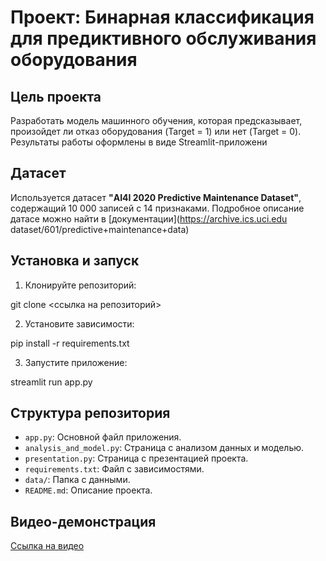 # Проект: Бинарная классификация для предиктивного обслуживания оборудования
## Цель проекта
Разработать модель машинного обучения, которая
предсказывает, произойдет ли отказ оборудования (Target = 1) или нет
(Target = 0).
Результаты работы оформлены в виде Streamlit-приложени
## Датасет
Используется датасет **"AI4I 2020 Predictive Maintenance Dataset"**,
содержащий 10 000 записей с 14 признаками.
Подробное описание датасе можно найти в [документации](https://archive.ics.uci.edu dataset/601/predictive+maintenance+data)
## Установка и запуск
1. Клонируйте репозиторий:

 git clone <ссылка на репозиторий>

2. Установите зависимости:

 pip install -r requirements.txt

3. Запустите приложение:

 streamlit run app.py
 
## Структура репозитория
- `app.py`: Основной файл приложения.
- `analysis_and_model.py`: Страница с анализом данных и моделью.
- `presentation.py`: Страница с презентацией проекта.
- `requirements.txt`: Файл с зависимостями.
- `data/`: Папка с данными.
- `README.md`: Описание проекта.
## Видео-демонстрация
[Ссылка на видео](video/demo.mp4)
